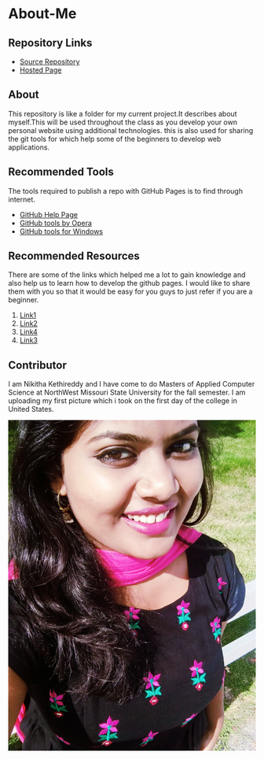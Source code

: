 # About-Me

## Repository Links
*  [Source Repository](https://github.com/nikithakethireddy1996/about-me)
*  [Hosted Page](https://nikithakethireddy1996.github.io/about-me)

## About
This repository is like a folder for my current project.It describes about myself.This will be used throughout the class as you develop your own personal website using additional technologies. this is also used for sharing the git tools for which help some of the beginners to develop web applications.

## Recommended Tools
The tools required to publish a repo with GitHub Pages is to find through internet. 
* [GitHub Help Page ](https://help.github.com/en/articles/basic-writing-and-formatting-syntax)
* [GitHub tools by Opera](https://www.opera.com/download)
* [GitHub tools for Windows](https://gitforwindows.org)

## Recommended Resources
There are some of the links which helped me a lot to gain knowledge and also help us to learn how to develop the github pages. I would like to share them with you so that it would be easy for you guys to just refer if you are a beginner. 
1. [Link1](https://daringfireball.net/projects/markdown/syntax)
1. [Link2](https://git-scm.com/docs/gittutorial)
1. [Link4](https://guides.github.com/activities/hello-world/)
1. [Link3](https://www.w3schools.com)

## Contributor
I am Nikitha Kethireddy and I have come to do Masters of Applied Computer Science at NorthWest Missouri State University for the fall semester. I am uploading my first picture which i took on the first day of the college in United States.

![](https://raw.githubusercontent.com/nikithakethireddy1996/about-me/master/IMG_20190815_162414.jpg)


 

